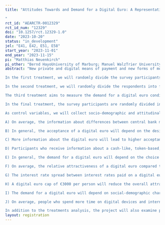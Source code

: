 ```yaml
---
title: "Attitudes Towards and Demand for a Digital Euro: A Representative Survey in France, Germany, and Italy
"
rct_id: "AEARCTR-0012329"
rct_id_num: "12329"
doi: "10.1257/rct.12329-1.0"
date: "2023-10-20"
status: "in_development"
jel: "E41, E42, E51, E58"
start_year: "2023-11-01"
end_year: "2023-11-15"
pi: "Matthias Neuenkirch"
pi_other: "Bernd HayoUniversity of Marburg; Manuel WalzTrier University"
abstract: "New private and digital means of payment and new forms of money are entering the payment market, gradually replacing cash payments and, thereby, the nominal anchor of current monetary systems. In order to maintain monetary autonomy and control over the nominal anchor, the European Central Bank (ECB) decided to introduce a digital euro in the near future. In the light of this development, we plan to conduct representative population surveys in France, Germany, and Italy to measure people’s attitudes towards and demand for the introduction of a digital euro. In these surveys, the size of which will be 2000 respondents per country, we will include four information treatments:
In the first treatment, we will randomly divide the survey participants into two groups: a treatment group that gets information about the difference between central bank money (cash) and private book money (bank deposits) and a control group that will not receive this information.
In the second treatment, we will randomly divide the respondents into four groups and provide each group with different information about hypothetical design choices of a digital euro. The first treatment group (control group) will receive no information; the second group will receive a definition of a possible digital euro; the third group will also receive this definition plus a hypothetical design of a deposit-like, account-based, hybrid-architecture digital euro; the last group will also receive this definition plus a hypothetical design of a cash-like, token-based, intermediated-architecture digital euro. 
The third treatment aims to measure the demand for a digital euro conditional on different spreads between the interest rates paid on a digital euro account and a current account. The survey participants are randomly divided into three groups. Each group will receive a different interest rate spread (0.1, 0.25, and 0.5 percentage points less than the interest rate paid on a digital euro account). This procedure is repeated for a positive interest rate spread (0.1, 0.25, and 0.5 percentage points higher interest rates paid on a digital euro account).
In the final treatment, the survey participants are randomly divided into two groups: a control group that receives no information and a treatment group that receives information about a digital euro cap of €3000 per person.
As control variables, we will collect socio-demographic and attitudinal variables, such as gender, age, income, regional distribution of the population in each country, migration status, education, financial literacy, income, wealth proxies, household size, attitudes towards the EU, internet use, and political preferences. Some of the hypotheses we want to test are the following:
A) On average, the information about differences between central bank money and book money leads to higher subjective uncertainty about bank failures.
B) In general, the acceptance of a digital euro will depend on the design choice.
C) More information about the digital euro will lead to higher acceptance of a digital euro.
D) Participants who receive information about a cash-like, token-based, intermediated-architecture digital euro are more likely to find that a digital euro will improve their privacy than participants in the treatment group with a deposit-like, account-based, hybrid digital euro.
E) In general, the demand for a digital euro will depend on the choice of a specific design.
F) On average, the relative attractiveness of a digital euro compared to current means of payment will depend on the design choice.
G) The interest rate spread between interest rates paid on a digital euro account and a current account will be positively correlated with the demand for a digital euro.
H) A digital euro cap of €3000 per person will reduce the overall attractiveness of the digital euro.
I) The demand for a digital euro will depend on social-demographic characteristics of the respondents.
J) On average, people who spend more time on digital devices and internet activities will demand more digital euros.
In addition to the treatments analysis, the project will also examine people’s attitudes towards the ECB and the European Union (EU) and their payment behaviour. We expect that survey participants who currently pay digitally will be more likely to demand a digital euro. In addition, respondents with negative attitudes towards the ECB and the EU are more likely to reject the digital euro."
layout: registration
---
```


